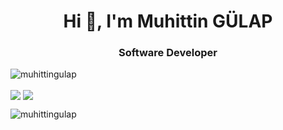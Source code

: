 <h1 align="center">Hi 👋, I'm Muhittin GÜLAP</h1>
<h3 align="center">Software Developer</h3>

<p align="left"> <img src="https://komarev.com/ghpvc/?username=muhittingulap&label=Profile%20views&color=0e75b6&style=flat" alt="muhittingulap" /> </p>

<!--
**muhittingulap/muhittingulap** is a ✨ _special_ ✨ repository because its `README.md` (this file) appears on your GitHub profile.

Here are some ideas to get you started:

- 🔭 I’m currently working on ...
- 🌱 I’m currently learning ...
- 👯 I’m looking to collaborate on ...
- 🤔 I’m looking for help with ...
- 💬 Ask me about ...
- 📫 How to reach me: ...
- 😄 Pronouns: ...
- ⚡ Fun fact: ...
-->

<img align="center" src="https://github-readme-stats.vercel.app/api?username=muhittingulap&count_private=true" />
<img align="center" src="https://github-readme-stats.vercel.app/api/top-langs/?username=muhittingulap&layout=compact&count_private=true" />
<p align="left"> <img src="https://github-profile-trophy.vercel.app/?username=muhittingulap" alt="muhittingulap" /></p>
